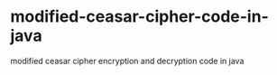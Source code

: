 # modified-ceasar-cipher-code-in-java
modified ceasar cipher encryption and decryption code in java
